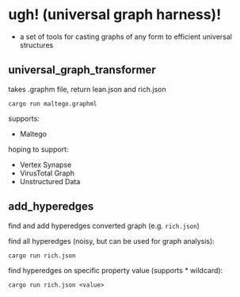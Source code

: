 # ugh! (universal graph harness)!
 - a set of tools for casting graphs of any form to efficient universal structures

## universal_graph_transformer

takes .graphm file, return lean.json and rich.json

`cargo run maltego.graphml`

supports:
- Maltego

hoping to support:
- Vertex Synapse
- VirusTotal Graph
- Unstructured Data

## add_hyperedges
find and add hyperedges converted graph (e.g. `rich.json`)

find all hyperedges (noisy, but can be used for graph analysis):

`cargo run rich.json`

find hyperedges on specific property value (supports * wildcard):

`cargo run rich.json <value>`
